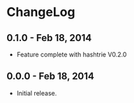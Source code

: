 # ChangeLog #

## 0.1.0 - Feb 18, 2014
* Feature complete with hashtrie V0.2.0

## 0.0.0 - Feb 18, 2014
* Initial release.